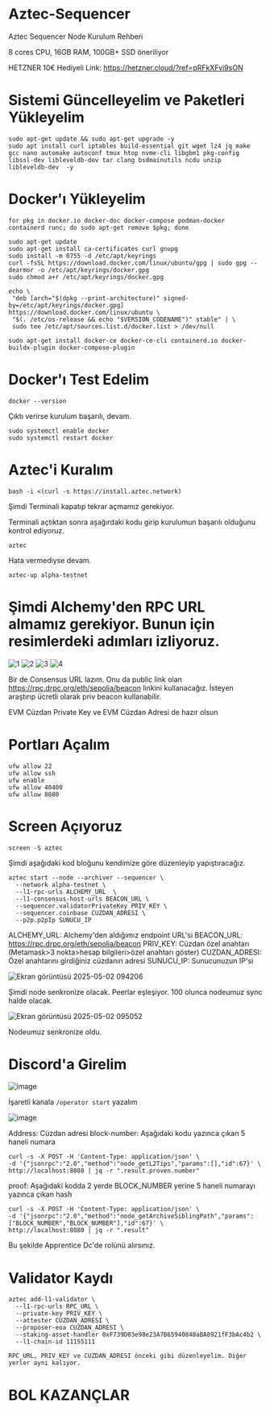 # Aztec-Sequencer
Aztec Sequencer Node Kurulum Rehberi

8 cores CPU, 16GB RAM, 100GB+ SSD öneriliyor

HETZNER 10€ Hediyeli Link: https://hetzner.cloud/?ref=pRFkXFvi9sON

# Sistemi Güncelleyelim ve Paketleri Yükleyelim

```
sudo apt-get update && sudo apt-get upgrade -y
sudo apt install curl iptables build-essential git wget lz4 jq make gcc nano automake autoconf tmux htop nvme-cli libgbm1 pkg-config libssl-dev libleveldb-dev tar clang bsdmainutils ncdu unzip libleveldb-dev  -y
```

# Docker'ı Yükleyelim

```
for pkg in docker.io docker-doc docker-compose podman-docker containerd runc; do sudo apt-get remove $pkg; done
```

```
sudo apt-get update
sudo apt-get install ca-certificates curl gnupg
sudo install -m 0755 -d /etc/apt/keyrings
curl -fsSL https://download.docker.com/linux/ubuntu/gpg | sudo gpg --dearmor -o /etc/apt/keyrings/docker.gpg
sudo chmod a+r /etc/apt/keyrings/docker.gpg
```

```
echo \
 "deb [arch="$(dpkg --print-architecture)" signed-by=/etc/apt/keyrings/docker.gpg] https://download.docker.com/linux/ubuntu \
 "$(. /etc/os-release && echo "$VERSION_CODENAME")" stable" | \
 sudo tee /etc/apt/sources.list.d/docker.list > /dev/null
```

```
sudo apt-get install docker-ce docker-ce-cli containerd.io docker-buildx-plugin docker-compose-plugin
```

# Docker'ı Test Edelim

```docker --version```

Çıktı verirse kurulum başarılı, devam.

```
sudo systemctl enable docker
sudo systemctl restart docker
```

# Aztec'i Kuralım

```
bash -i <(curl -s https://install.aztec.network)
```

Şimdi Terminali kapatıp tekrar açmamız gerekiyor.

Terminali açtıktan sonra aşağırdaki kodu girip kurulumun başarılı olduğunu kontrol ediyoruz.

```
aztec
```

Hata vermediyse devam.

```
aztec-up alpha-testnet
```

# Şimdi Alchemy'den RPC URL almamız gerekiyor. Bunun için resimlerdeki adımları izliyoruz.

![1](https://github.com/user-attachments/assets/3d293822-9ce0-448f-9e6d-ce7e32aead76)
![2](https://github.com/user-attachments/assets/0ee50435-78c9-483d-a4bf-605347cf5eb3)
![3](https://github.com/user-attachments/assets/660ee8c8-9b9a-4e91-8a28-8fda7bf9128f)
![4](https://github.com/user-attachments/assets/8e39eeb4-f185-4d5f-b656-9db183aa62c8)

Bir de Consensus URL lazım. Onu da public link olan https://rpc.drpc.org/eth/sepolia/beacon linkini kullanacağız. İsteyen araştırıp ücretli olarak priv beacon kullanabilir.

EVM Cüzdan Private Key ve EVM Cüzdan Adresi de hazır olsun

# Portları Açalım

```
ufw allow 22
ufw allow ssh
ufw enable
ufw allow 40400
ufw allow 8080
```

# Screen Açıyoruz

```screen -S aztec```

Şimdi aşağıdaki kod bloğunu kendimize göre düzenleyip yapıştıracağız.

```
aztec start --node --archiver --sequencer \
  --network alpha-testnet \
  --l1-rpc-urls ALCHEMY_URL  \
  --l1-consensus-host-urls BEACON_URL \
  --sequencer.validatorPrivateKey PRIV_KEY \
  --sequencer.coinbase CUZDAN_ADRESI \
  --p2p.p2pIp SUNUCU_IP
```

ALCHEMY_URL: Alchemy'den aldığımız endpoint URL'si
BEACON_URL: https://rpc.drpc.org/eth/sepolia/beacon
PRIV_KEY: Cüzdan özel anahtarı (Metamask>3 nokta>hesap bilgileri>özel anahtarı göster)
CUZDAN_ADRESI: Özel anahtarını girdiğiniz cüzdanın adresi
SUNUCU_IP: Sunucunuzun IP'si

![Ekran görüntüsü 2025-05-02 094206](https://github.com/user-attachments/assets/acc90d7d-b848-4f89-a10a-4e2caeeffea0)

Şimdi node senkronize olacak. Peerlar eşleşiyor. 100 olunca nodeumuz sync halde olacak.

![Ekran görüntüsü 2025-05-02 095052](https://github.com/user-attachments/assets/b87c9ac3-9456-4a84-970e-00c84efa9ee1)

Nodeumuz senkronize oldu.

# Discord'a Girelim

![image](https://github.com/user-attachments/assets/9512236e-1080-4ae4-a0c2-f82d3ed82e73)

İşaretli kanala ```/operator start``` yazalım

![image](https://github.com/user-attachments/assets/55cc0787-e8f5-420e-8bb1-490bf0f3184d)

Address: Cüzdan adresi
block-number: Aşağıdaki kodu yazınca çıkan 5 haneli numara

```
curl -s -X POST -H 'Content-Type: application/json' \
-d '{"jsonrpc":"2.0","method":"node_getL2Tips","params":[],"id":67}' \
http://localhost:8080 | jq -r ".result.proven.number"
```

proof: Aşağıdaki kodda 2 yerde BLOCK_NUMBER yerine 5 haneli numarayı yazınca çıkan hash

```
curl -s -X POST -H 'Content-Type: application/json' \
-d '{"jsonrpc":"2.0","method":"node_getArchiveSiblingPath","params":["BLOCK_NUMBER","BLOCK_NUMBER"],"id":67}' \
http://localhost:8080 | jq -r ".result"
```

Bu şekilde Apprentice Dc'de rolünü alırsınız.

# Validator Kaydı

```
aztec add-l1-validator \
  --l1-rpc-urls RPC_URL \
  --private-key PRIV_KEY \
  --attester CUZDAN_ADRESI \
  --proposer-eoa CUZDAN_ADRESI \
  --staking-asset-handler 0xF739D03e98e23A7B65940848aBA8921fF3bAc4b2 \
  --l1-chain-id 11155111

RPC_URL, PRIV_KEY ve CUZDAN_ADRESI önceki gibi düzenleyelim. Diğer yerler aynı kalıyor.
```

# BOL KAZANÇLAR
